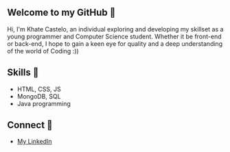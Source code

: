 ## Welcome to my GitHub 🫧
Hi, I'm Khate Castelo, an individual exploring and developing my skillset as a young programmer and Computer Science student. Whether it be front-end or back-end, I hope to gain a keen eye for quality and a deep understanding of the world of Coding :))

## Skills 🎨
- HTML, CSS, JS
- MongoDB, SQL
- Java programming

## Connect 🍵
- [My LinkedIn](https://www.linkedin.com/in/khate-ciara-castelo/)
